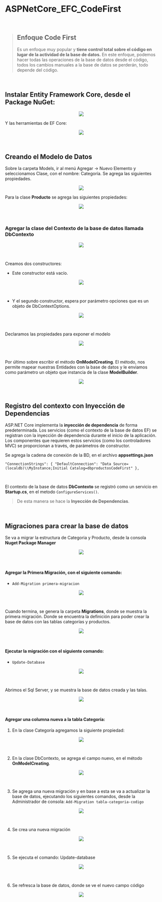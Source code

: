 # ASPNetCore_EFC_CodeFirst
<br />


> ## Enfoque Code First 
>Es un enfoque muy popular y **tiene control total sobre el código en lugar de la actividad de la base de datos.**
> En este enfoque, podemos hacer todas las operaciones de la base de datos desde el código, todos los cambios manuales a la base de datos se perderán, todo depende del código.

<br />

## Instalar Entity Framework Core, desde el Package NuGet:

<p align="center">
  <img src="Entity%20Framework%20Core.jpg">
</p>

Y las herramientas de EF Core:

<p align="center">
  <img src="Microsoft.EntityFrameworkCore.Tools.jpg">
</p>

<br />

## Creando el Modelo de Datos
Sobre la carpeta Models, ir al menú Agregar -> Nuevo Elemento y seleccionamos Clase, con el nombre: Categoría. Se agrega las siguientes propiedades.

<p align="center">
  <img src="Clase.png">
</p>

Para la clase **Producto** se agrega las siguientes propiedades:

<p align="center">
  <img src="Clase_Producto.png">
</p>

<br />

### Agregar la clase del Contexto de la base de datos llamada **DbContexto**

<p align="center">
  <img src="Modelo_DbContexto.png">
</p>

<br />

Creamos dos constructores:

* Este constructor está vacío.

<p align="center">
  <img src="Constructor_vacio.png">
</p>

<br />

* Y el segundo constructor, espera por parámetro opciones que es un objeto de DbContextOptions.

<p align="center">
  <img src="constructor_DbContextOptions.png">
</p>

<br />

Declaramos las propiedades para exponer el modelo

<p align="center">
  <img src="Propiedades_Modelo.png">
</p>

<br />

Por último sobre escribir el método **OnModelCreating**. El método, nos permite mapear nuestras Entidades con la base de datos y le enviamos como parámetro un objeto que instancia de la clase **ModelBuilder**.

<p align="center">
  <img src="OnModelCreating.png">
</p>

<br />

## Registro del contexto con Inyección de Dependencias
ASP.NET Core implementa la **inyección de dependencia** de forma predeterminada. Los
servicios (como el contexto de la base de datos EF) se registran con la inyección de
dependencia durante el inicio de la aplicación. Los componentes que requieren estos
servicios (como los controladores MVC) se proporcionan a través, de parámetros de
constructor.

Se agrega la cadena de conexión de la BD, en el archivo **appsettings.json**

  `"ConnectionStrings": {
    "DefaultConnection": "Data Source=(localdb)\\MyInstance;Initial Catalog=dbproductosCodeFirst"
  },`

<br />

El contexto de la base de datos **DbContexto** se registró como un servicio
en **Startup.cs**, en el metodo `ConfigureServices()`.

> De esta manera se hace la **Inyección de Dependencias**.

<br />

## Migraciones para crear la base de datos
Se va a migrar la estructura de Categoria y Producto, desde la consola **Nuget Package Manager**

<p align="center">
  <img src="Nuget%20Package%20Manager.png">
</p>

<br />

#### Agregar la Primera Migración, con el siguiente comando:

* `Add-Migration primera-migracion`

<p align="center">
  <img src="Add-Migration%20primera-migracion.png">
</p>

<br />

Cuando termina, se genera la carpeta **Migrations**, donde se muestra la primera migración. Donde se encuentra la definición para poder crear la base de datos con las tablas categorías y productos.

<p align="center">
  <img src="PrimeraMigracion.png">
</p>

<br />

#### Ejecutar la migración con el siguiente comando: 
* `Update-Database`

<p align="center">
  <img src="Update.png">
</p>

<br />

Abrimos el Sql Server, y se muestra la base de datos creada y las talas.

<p align="center">
  <img src="tabla.png">
</p>

<br />

#### Agregar una columna nueva a la tabla Categoría:
1.	En la clase Categoría agregamos la siguiente propiedad:

<p align="center">
  <img src="codigo.png">
</p>

<br />

2.	En la clase DbContexto, se agrega el campo nuevo, en el método **OnModelCreating**.

<p align="center">
  <img src="entitycodigo.png">
</p>

<br />

3.	Se agrega una nueva migración y en base a esta se va a actualizar la base de datos, ejecutando los siguientes comandos, desde la Administrador de consola:
`Add-Migration tabla-categoria-codigo`

<p align="center">
  <img src="mig2.png">
</p>

<br />

4.	Se crea una nueva migración

<p align="center">
  <img src="newmig.png">
</p>

<br />

5.	Se ejecuta el comando: Update-database

<p align="center">
  <img src="Update.png">
</p>

<br />

6.	Se refresca la base de datos, donde se ve el nuevo campo código

<p align="center">
  <img src="newcampo.png">
</p>






